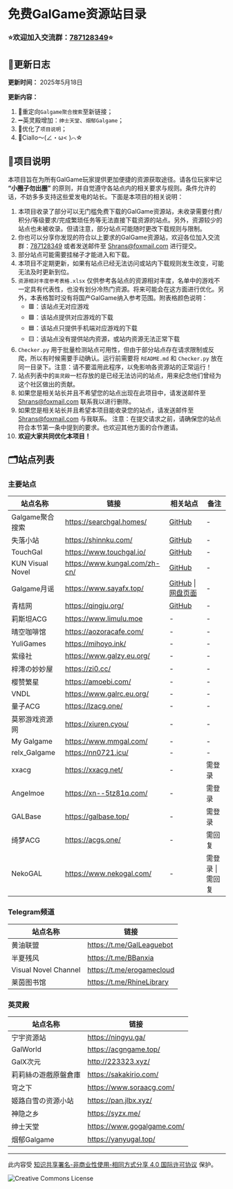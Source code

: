 # 免费GalGame资源站目录

### **⭐欢迎加入交流群：[787128349](https://qm.qq.com/q/vYhkrip9Oa)⭐** 

## 📅更新日志
**更新时间：** 2025年5月18日

**更新内容：**
1. 🔄重定向`Galgame聚合搜索`至新链接；
2. ➖英灵殿增加：`绅士天堂`、`烟郁Galgame`；
3. 📝优化了`项目说明`；
4. 🌟Ciallo～(∠・ω< )⌒☆


## 🧾项目说明

本项目旨在为所有GalGame玩家提供更加便捷的资源获取途径。请各位玩家牢记 **“小圈子勿出圈”** 的原则，并自觉遵守各站点内的相关要求与规则。条件允许的话，不妨多多支持这些爱发电的站长。下面是本项目的相关说明：

1. 本项目收录了部分可以无门槛免费下载的GalGame资源站，未收录需要付费/积分/等级要求/完成繁琐任务等无法直接下载资源的站点。另外，资源较少的站点也未被收录。但请注意，部分站点可能随时更改下载规则与限制。
2. 你也可以分享你发现的符合以上要求的GalGame资源站，欢迎各位加入交流群：[787128349](https://qm.qq.com/q/vYhkrip9Oa) 或者发送邮件至 [Shrans@foxmail.com](mailto:Shrans@foxmail.com) 进行提交。
3. 部分站点可能需要挂梯子才能进入和下载。
4. 本项目不定期更新，如果有站点已经无法访问或站内下载规则发生改变，可能无法及时更新到位。
5. `资源相对丰度参考表格.xlsx` 仅供参考各站点的资源相对丰度，名单中的游戏不一定具有代表性，也没有划分冷热门资源。将来可能会在这方面进行优化。另外，本表格暂时没有将国产GalGame纳入参考范围。附表格颜色说明：
   - 🟥：该站点无对应游戏
   - 🟩：该站点提供对应游戏的下载
   - 🟦：该站点只提供手机端对应游戏的下载
   - 🟨：该站点没有提供站内资源，或站内资源无法正常下载
6. `Checker.py` 用于批量检测站点可用性，但由于部分站点存在请求限制或反爬，所以有时候需要手动确认。运行前需要将 `README.md` 和 `Checker.py` 放在同一目录下。注意：请不要滥用此程序，以免影响各资源站的正常运行！
7. 站点列表中的`英灵殿`一栏存放的是已经无法访问的站点，用来纪念他们曾经为这个社区做出的贡献。
8. 如果您是相关站长并且不希望您的站点出现在此项目中，请发送邮件至 [Shrans@foxmail.com](mailto:Shrans@foxmail.com) 联系我以进行删除。
9. 如果您是相关站长并且希望本项目能收录您的站点，请发送邮件至 [Shrans@foxmail.com](mailto:Shrans@foxmail.com) 与我联系。 注意：在提交请求之前，请确保您的站点符合本节第一条中提到的要求。也欢迎其他方面的合作邀请。
10. **欢迎大家共同优化本项目！**

## 🗂️站点列表

### 主要站点
| 站点名称             | 链接                            | 相关站点                                                                              | 备注          |
|------------------|-------------------------------|-----------------------------------------------------------------------------------|-------------|
| Galgame聚合搜索      | https://searchgal.homes/      | [GitHub](https://github.com/Jurangren/SearchGal)                                  | -           |
| 失落小站             | https://shinnku.com/          | [GitHub](https://github.com/shinnku-nikaidou/upset-gal-web)                       | -           |
| TouchGal         | https://www.touchgal.io/      | [GitHub](https://github.com/KUN1007/kun-touchgal-next)                            | -           |
| KUN Visual Novel | https://www.kungal.com/zh-cn/ | [GitHub](https://github.com/KUN1007/kun-galgame-nuxt3)                            | -           |
| Galgame月谣        | https://www.sayafx.top/       | [GitHub](https://github.com/Moonpsalms-org) \|  [网盘页面](https://cloud.sayafx.top/) | -           |
| 青桔网              | https://qingju.org/           | [GitHub](https://github.com/qingjuacg/qingju/)                                    | -           |
| 莉斯坦ACG           | https://www.limulu.moe        | -                                                                                 | -           |
| 晴空咖啡馆            | https://aozoracafe.com/       | -                                                                                 | -           |
| YuliGames        | https://mihoyo.ink/           | -                                                                                 | -           |
| 紫缘社              | https://www.galzy.eu.org/     | -                                                                                 | -           |
| 梓澪の妙妙屋           | https://zi0.cc/               | -                                                                                 | -           |
| 樱赞繁星             | https://amoebi.com/           | -                                                                                 | -           |
| VNDL             | https://www.galrc.eu.org/     | -                                                                                 | -           |
| 量子ACG            | https://lzacg.one/            | -                                                                                 | -           |
| 莫邪游戏资源网          | https://xiuren.cyou/          | -                                                                                 | -           |
| My Galgame       | https://www.mmgal.com/        | -                                                                                 | -           |
| relx_Galgame     | https://nn0721.icu/           | -                                                                                 | -           |
| xxacg            | https://xxacg.net/            | -                                                                                 | 需登录         |
| Angelmoe         | https://xn--5tz81q.com/       | -                                                                                 | 需登录         |
| GALBase          | https://galbase.top/          | -                                                                                 | 需登录         |
| 绮梦ACG            | https://acgs.one/             | -                                                                                 | 需回复         |
| NekoGAL          | https://www.nekogal.com/      | -                                                                                 | 需登录 \| 需回复  |

### Telegram频道

| 站点名称                 | 链接                        |
|----------------------|---------------------------|
| 黄油联盟                 | https://t.me/GalLeaguebot |
| 半夏残风                 | https://t.me/BBanxia      |
| Visual Novel Channel | https://t.me/erogamecloud |
| 莱茵图书馆                | https://t.me/RhineLibrary |


### 英灵殿
| 站点名称       | 链接                         |
|------------|----------------------------|
| 宁宇资源站      | https://ningyu.ga/         |
| GalWorld   | https://acgngame.top/      |
| GalX次元     | http://223323.xyz/         |
| 莉莉絲の遊戲原盤倉庫 | https://sakakirio.com/     |
| 穹之下        | https://www.soraacg.com/   |
| 姬路白雪の资源小站  | https://pan.jlbx.xyz/      |
| 神隐之乡       | https://syzx.me/           |
| 绅士天堂       | https://www.gogalgame.com/ |
| 烟郁Galgame  | https://yanyugal.top/      |

---

此内容受 [知识共享署名-非商业性使用-相同方式分享 4.0 国际许可协议](https://creativecommons.org/licenses/by-nc-sa/4.0/deed.zh-hans) 保护。

![Creative Commons License](https://i.creativecommons.org/l/by-nc-sa/4.0/88x31.png)
